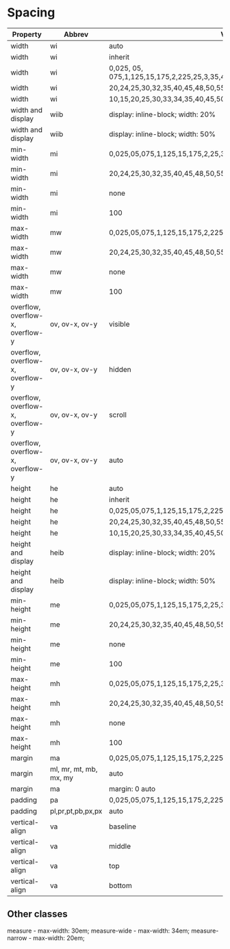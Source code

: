 # Spacing

| Property |Abbrev| Value |Abbrev | Units |
|----------|--------|-------|--------|------|
| width  | wi   | auto | au |  |
| width  | wi     | inherit | ii |  |
| width  | wi     | 0,025, 05, 075,1,125,15,175,2,225,25,3,35,4,45,5,55,6,65,8,10,12,14,16	 |  |  |
| width  | wi     | 20,24,25,30,32,35,40,45,48,50,55,60,64,70,72,75,80,85,88,96 | a |  |
| width  | wi     | 10,15,20,25,30,33,34,35,40,45,50,55,60,65,66,70,75,80,85,90,95,100 |  | p, vw |
| width and display  | wiib     | display: inline-block; width: 20% | 20 | p  |
| width and display  | wiib     | display: inline-block; width: 50% | 50 | p  |
| min-width | mi | 0,025,05,075,1,125,15,175,2,25,3,35,4,45,5,55,6,65,8,10,12,14,16 | | |
| min-width | mi | 20,24,25,30,32,35,40,45,48,50,55,60,64,70,72,75,80,85,88,96 | a | |
| min-width | mi | none | no | |
| min-width | mi | 100 |  | p, vh |
| max-width | mw | 0,025,05,075,1,125,15,175,2,225,25,3,35,4,45,5,55,6,65,8,10,12,14,16 | | |
| max-width | mw | 20,24,25,30,32,35,40,45,48,50,55,60,64,70,72,75,80,85,88,96 | a | |
| max-width | mw | none | no |  |
| max-width | mw | 100  | 100 | p |
| overflow, overflow-x, overflow-y | ov, ov-x, ov-y | visible | vi | |
| overflow, overflow-x, overflow-y | ov, ov-x, ov-y | hidden | hi |  |
| overflow, overflow-x, overflow-y | ov, ov-x, ov-y | scroll | sc |  |
| overflow, overflow-x, overflow-y | ov, ov-x, ov-y | auto | au |  |
| height | he | auto | au | |
| height | he | inherit | ih | |
| height | he | 0,025,05,075,1,125,15,175,2,225,25,3,35,4,45,5,55,6,65,8,10,12,14,16 | | |
| height | he | 20,24,25,30,32,35,40,45,48,50,55,60,64,70,72,75,80,85,88,96 | a | |
| height | he | 10,15,20,25,30,33,34,35,40,45,50,55,60,65,66,70,75,80,85,90,95,100 |  | p, vh  |
| height and display | heib | display: inline-block; width: 20% | 20 | p |
| height and display | heib | display: inline-block; width: 50% | 50 | p |
| min-height | me | 0,025,05,075,1,125,15,175,2,25,3,35,4,45,5,55,6,65,8,10,12,14,16 | | |
| min-height | me | 20,24,25,30,32,35,40,45,48,50,55,60,64,70,72,75,80,85,88,96 | a | |
| min-height | me | none | no | |
| min-height | me | 100 |  | p, vh |
| max-height | mh | 0,025,05,075,1,125,15,175,2,25,3,35,4,45,5,55,6,65,8,10,12,14,16 | | |
| max-height | mh | 20,24,25,30,32,35,40,45,48,50,55,60,64,70,72,75,80,85,88,96 | a | |
| max-height | mh | none | no | |
| max-height | mh | 100 | | p, vh |
| margin | ma | 0,025,05,075,1,125,15,175,2,225,25,3,35,4,45,5,55,6,65,8,10,12,14,16 |  n | |
| margin | ml, mr, mt, mb, mx, my | auto | au | |
| margin |  ma  | margin: 0 auto | auto | |
| padding | pa | 0,025,05,075,1,125,15,175,2,225,25,3,35,4,45,5,55,6,65,8,10,12,14,16 | | |
| padding | pl,pr,pt,pb,px,px | auto | au | |
| vertical-align | va | baseline | ba | |
| vertical-align | va | middle | mi | |
| vertical-align | va | top | t | |
| vertical-align | va | bottom | b | |

## Other classes
measure - max-width: 30em;
measure-wide - max-width: 34em;
measure-narrow - max-width: 20em;
